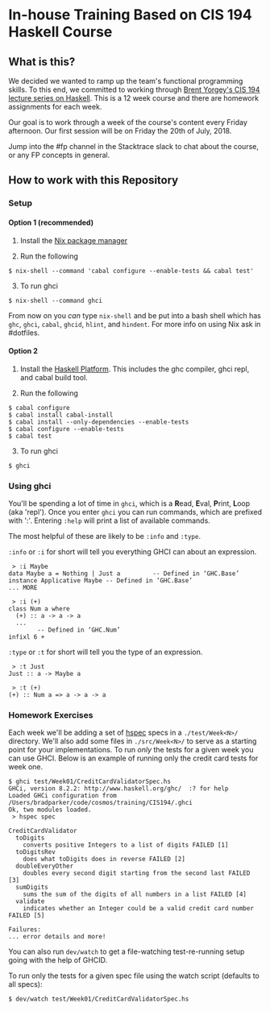 # In-house Training Based on CIS 194 Haskell Course

## What is this?

We decided we wanted to ramp up the team's functional programming skills. To this end, we committed to working through [Brent Yorgey's CIS 194 lecture series on Haskell](http://www.seas.upenn.edu/~cis194/spring13). This is a 12 week course and there are homework assignments for each week.

Our goal is to work through a week of the course's content every Friday afternoon. Our first session will be on Friday the 20th of July, 2018.

Jump into the #fp channel in the Stacktrace slack to chat about the course, or any FP concepts in general.

## How to work with this Repository

### Setup

#### Option 1 (recommended)

1. Install the [Nix package manager](https://nixos.org/nix/)

2. Run the following

  ```
  $ nix-shell --command 'cabal configure --enable-tests && cabal test'
  ```
3. To run ghci

  ```
  $ nix-shell --command ghci
  ```

From now on you _can_ type `nix-shell` and be put into a bash shell which has `ghc`, `ghci`, `cabal`, `ghcid`, `hlint`, and `hindent`. For more info on using Nix ask in #dotfiles.

#### Option 2

1. Install the [Haskell Platform](https://www.haskell.org/platform/). This includes the ghc compiler, ghci repl, and cabal build tool.

2. Run the following

  ```
  $ cabal configure
  $ cabal install cabal-install
  $ cabal install --only-dependencies --enable-tests
  $ cabal configure --enable-tests
  $ cabal test
  ```

3. To run ghci

  ```
  $ ghci
  ```

### Using ghci

You'll be spending a lot of time in `ghci`, which is a **R**ead, **E**val, **P**rint, **L**oop (aka 'repl'). Once you enter `ghci` you can run commands, which are prefixed with ':'. Entering `:help` will print a list of available commands.

The most helpful of these are likely to be `:info` and `:type`.

`:info` or `:i` for short will tell you everything GHCI can about an expression.

```
 > :i Maybe
data Maybe a = Nothing | Just a         -- Defined in ‘GHC.Base’
instance Applicative Maybe -- Defined in ‘GHC.Base’
... MORE

 > :i (+)
class Num a where
  (+) :: a -> a -> a
  ...
        -- Defined in ‘GHC.Num’
infixl 6 +
```

`:type` or `:t` for short will tell you the type of an expression.

```
 > :t Just
Just :: a -> Maybe a

 > :t (+)
(+) :: Num a => a -> a -> a
```

### Homework Exercises

Each week we'll be adding a set of [hspec](https://hspec.github.io/) specs in a `./test/Week<N>/` directory. We'll also add some files in `./src/Week<N>/` to serve as a starting point for your implementations. To run _only_ the tests for a given week you can use GHCI. Below is an example of running only the credit card tests for week one.

```
$ ghci test/Week01/CreditCardValidatorSpec.hs
GHCi, version 8.2.2: http://www.haskell.org/ghc/  :? for help
Loaded GHCi configuration from /Users/bradparker/code/cosmos/training/CIS194/.ghci
Ok, two modules loaded.
 > hspec spec

CreditCardValidator
  toDigits
    converts positive Integers to a list of digits FAILED [1]
  toDigitsRev
    does what toDigits does in reverse FAILED [2]
  doubleEveryOther
    doubles every second digit starting from the second last FAILED [3]
  sumDigits
    sums the sum of the digits of all numbers in a list FAILED [4]
  validate
    indicates whether an Integer could be a valid credit card number FAILED [5]

Failures:
... error details and more!
```

You can also run `dev/watch` to get a file-watching test-re-running setup going with the help of GHCID.

To run only the tests for a given spec file using the watch script (defaults to all specs):

```
$ dev/watch test/Week01/CreditCardValidatorSpec.hs
```
